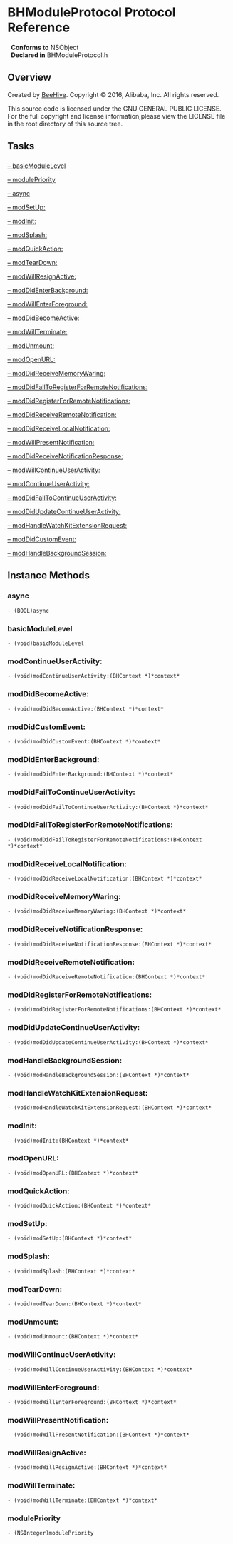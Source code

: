 # BHModuleProtocol Protocol Reference

&nbsp;&nbsp;**Conforms to** NSObject  
&nbsp;&nbsp;**Declared in** BHModuleProtocol.h  

## Overview

Created by <a href="../Classes/BeeHive.html">BeeHive</a>.
Copyright &copy; 2016, Alibaba, Inc. All rights reserved.

This source code is licensed under the GNU GENERAL PUBLIC LICENSE.
For the full copyright and license information,please view the LICENSE file in the root directory of this source tree.

## Tasks

### 

[&ndash;&nbsp;basicModuleLevel](#//api/name/basicModuleLevel)  

[&ndash;&nbsp;modulePriority](#//api/name/modulePriority)  

[&ndash;&nbsp;async](#//api/name/async)  

[&ndash;&nbsp;modSetUp:](#//api/name/modSetUp:)  

[&ndash;&nbsp;modInit:](#//api/name/modInit:)  

[&ndash;&nbsp;modSplash:](#//api/name/modSplash:)  

[&ndash;&nbsp;modQuickAction:](#//api/name/modQuickAction:)  

[&ndash;&nbsp;modTearDown:](#//api/name/modTearDown:)  

[&ndash;&nbsp;modWillResignActive:](#//api/name/modWillResignActive:)  

[&ndash;&nbsp;modDidEnterBackground:](#//api/name/modDidEnterBackground:)  

[&ndash;&nbsp;modWillEnterForeground:](#//api/name/modWillEnterForeground:)  

[&ndash;&nbsp;modDidBecomeActive:](#//api/name/modDidBecomeActive:)  

[&ndash;&nbsp;modWillTerminate:](#//api/name/modWillTerminate:)  

[&ndash;&nbsp;modUnmount:](#//api/name/modUnmount:)  

[&ndash;&nbsp;modOpenURL:](#//api/name/modOpenURL:)  

[&ndash;&nbsp;modDidReceiveMemoryWaring:](#//api/name/modDidReceiveMemoryWaring:)  

[&ndash;&nbsp;modDidFailToRegisterForRemoteNotifications:](#//api/name/modDidFailToRegisterForRemoteNotifications:)  

[&ndash;&nbsp;modDidRegisterForRemoteNotifications:](#//api/name/modDidRegisterForRemoteNotifications:)  

[&ndash;&nbsp;modDidReceiveRemoteNotification:](#//api/name/modDidReceiveRemoteNotification:)  

[&ndash;&nbsp;modDidReceiveLocalNotification:](#//api/name/modDidReceiveLocalNotification:)  

[&ndash;&nbsp;modWillPresentNotification:](#//api/name/modWillPresentNotification:)  

[&ndash;&nbsp;modDidReceiveNotificationResponse:](#//api/name/modDidReceiveNotificationResponse:)  

[&ndash;&nbsp;modWillContinueUserActivity:](#//api/name/modWillContinueUserActivity:)  

[&ndash;&nbsp;modContinueUserActivity:](#//api/name/modContinueUserActivity:)  

[&ndash;&nbsp;modDidFailToContinueUserActivity:](#//api/name/modDidFailToContinueUserActivity:)  

[&ndash;&nbsp;modDidUpdateContinueUserActivity:](#//api/name/modDidUpdateContinueUserActivity:)  

[&ndash;&nbsp;modHandleWatchKitExtensionRequest:](#//api/name/modHandleWatchKitExtensionRequest:)  

[&ndash;&nbsp;modDidCustomEvent:](#//api/name/modDidCustomEvent:)  

[&ndash;&nbsp;modHandleBackgroundSession:](#//api/name/modHandleBackgroundSession:)  

<a title="Instance Methods" name="instance_methods"></a>
## Instance Methods

<a name="//api/name/async" title="async"></a>
### async

`- (BOOL)async`

<a name="//api/name/basicModuleLevel" title="basicModuleLevel"></a>
### basicModuleLevel

`- (void)basicModuleLevel`

<a name="//api/name/modContinueUserActivity:" title="modContinueUserActivity:"></a>
### modContinueUserActivity:

`- (void)modContinueUserActivity:(BHContext *)*context*`

<a name="//api/name/modDidBecomeActive:" title="modDidBecomeActive:"></a>
### modDidBecomeActive:

`- (void)modDidBecomeActive:(BHContext *)*context*`

<a name="//api/name/modDidCustomEvent:" title="modDidCustomEvent:"></a>
### modDidCustomEvent:

`- (void)modDidCustomEvent:(BHContext *)*context*`

<a name="//api/name/modDidEnterBackground:" title="modDidEnterBackground:"></a>
### modDidEnterBackground:

`- (void)modDidEnterBackground:(BHContext *)*context*`

<a name="//api/name/modDidFailToContinueUserActivity:" title="modDidFailToContinueUserActivity:"></a>
### modDidFailToContinueUserActivity:

`- (void)modDidFailToContinueUserActivity:(BHContext *)*context*`

<a name="//api/name/modDidFailToRegisterForRemoteNotifications:" title="modDidFailToRegisterForRemoteNotifications:"></a>
### modDidFailToRegisterForRemoteNotifications:

`- (void)modDidFailToRegisterForRemoteNotifications:(BHContext *)*context*`

<a name="//api/name/modDidReceiveLocalNotification:" title="modDidReceiveLocalNotification:"></a>
### modDidReceiveLocalNotification:

`- (void)modDidReceiveLocalNotification:(BHContext *)*context*`

<a name="//api/name/modDidReceiveMemoryWaring:" title="modDidReceiveMemoryWaring:"></a>
### modDidReceiveMemoryWaring:

`- (void)modDidReceiveMemoryWaring:(BHContext *)*context*`

<a name="//api/name/modDidReceiveNotificationResponse:" title="modDidReceiveNotificationResponse:"></a>
### modDidReceiveNotificationResponse:

`- (void)modDidReceiveNotificationResponse:(BHContext *)*context*`

<a name="//api/name/modDidReceiveRemoteNotification:" title="modDidReceiveRemoteNotification:"></a>
### modDidReceiveRemoteNotification:

`- (void)modDidReceiveRemoteNotification:(BHContext *)*context*`

<a name="//api/name/modDidRegisterForRemoteNotifications:" title="modDidRegisterForRemoteNotifications:"></a>
### modDidRegisterForRemoteNotifications:

`- (void)modDidRegisterForRemoteNotifications:(BHContext *)*context*`

<a name="//api/name/modDidUpdateContinueUserActivity:" title="modDidUpdateContinueUserActivity:"></a>
### modDidUpdateContinueUserActivity:

`- (void)modDidUpdateContinueUserActivity:(BHContext *)*context*`

<a name="//api/name/modHandleBackgroundSession:" title="modHandleBackgroundSession:"></a>
### modHandleBackgroundSession:

`- (void)modHandleBackgroundSession:(BHContext *)*context*`

<a name="//api/name/modHandleWatchKitExtensionRequest:" title="modHandleWatchKitExtensionRequest:"></a>
### modHandleWatchKitExtensionRequest:

`- (void)modHandleWatchKitExtensionRequest:(BHContext *)*context*`

<a name="//api/name/modInit:" title="modInit:"></a>
### modInit:

`- (void)modInit:(BHContext *)*context*`

<a name="//api/name/modOpenURL:" title="modOpenURL:"></a>
### modOpenURL:

`- (void)modOpenURL:(BHContext *)*context*`

<a name="//api/name/modQuickAction:" title="modQuickAction:"></a>
### modQuickAction:

`- (void)modQuickAction:(BHContext *)*context*`

<a name="//api/name/modSetUp:" title="modSetUp:"></a>
### modSetUp:

`- (void)modSetUp:(BHContext *)*context*`

<a name="//api/name/modSplash:" title="modSplash:"></a>
### modSplash:

`- (void)modSplash:(BHContext *)*context*`

<a name="//api/name/modTearDown:" title="modTearDown:"></a>
### modTearDown:

`- (void)modTearDown:(BHContext *)*context*`

<a name="//api/name/modUnmount:" title="modUnmount:"></a>
### modUnmount:

`- (void)modUnmount:(BHContext *)*context*`

<a name="//api/name/modWillContinueUserActivity:" title="modWillContinueUserActivity:"></a>
### modWillContinueUserActivity:

`- (void)modWillContinueUserActivity:(BHContext *)*context*`

<a name="//api/name/modWillEnterForeground:" title="modWillEnterForeground:"></a>
### modWillEnterForeground:

`- (void)modWillEnterForeground:(BHContext *)*context*`

<a name="//api/name/modWillPresentNotification:" title="modWillPresentNotification:"></a>
### modWillPresentNotification:

`- (void)modWillPresentNotification:(BHContext *)*context*`

<a name="//api/name/modWillResignActive:" title="modWillResignActive:"></a>
### modWillResignActive:

`- (void)modWillResignActive:(BHContext *)*context*`

<a name="//api/name/modWillTerminate:" title="modWillTerminate:"></a>
### modWillTerminate:

`- (void)modWillTerminate:(BHContext *)*context*`

<a name="//api/name/modulePriority" title="modulePriority"></a>
### modulePriority

`- (NSInteger)modulePriority`

